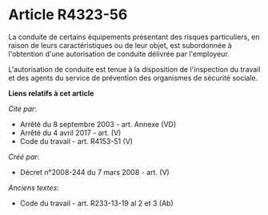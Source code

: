 # Article R4323-56

La conduite de certains équipements présentant des risques particuliers, en raison de leurs caractéristiques ou de leur
objet, est subordonnée à l'obtention d'une autorisation de conduite délivrée par l'employeur.

L'autorisation de conduite est tenue à la disposition de l'inspection du travail et des agents du service de prévention des
organismes de sécurité sociale.

**Liens relatifs à cet article**

_Cité par_:

  - Arrêté du 8 septembre 2003 - art. Annexe (VD)
  - Arrêté du 4 avril 2017 - art. (V)
  - Code du travail - art. R4153-51 (V)

_Créé par_:

  - Décret n°2008-244 du 7 mars 2008 - art. (V)

_Anciens textes_:

  - Code du travail - art. R233-13-19 al 2 et 3 (Ab)
